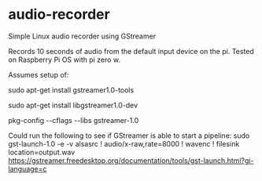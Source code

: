 # audio-recorder
Simple Linux audio recorder using GStreamer 

Records 10 seconds of audio from the default input device on the pi.  Tested on Raspberry Pi OS with pi zero w.

Assumes setup of:

sudo apt-get install gstreamer1.0-tools

sudo apt-get install libgstreamer1.0-dev

pkg-config --cflags --libs gstreamer-1.0

Could run the following to see if GStreamer is able to start a pipeline:
sudo gst-launch-1.0 -e -v alsasrc !  audio/x-raw,rate=8000 ! wavenc ! filesink location=output.wav
https://gstreamer.freedesktop.org/documentation/tools/gst-launch.html?gi-language=c 
